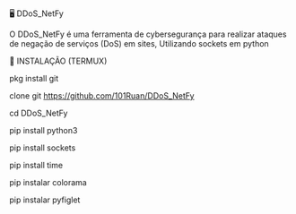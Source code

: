 🖥️ DDoS_NetFy

O DDoS_NetFy é uma ferramenta de cybersegurança para realizar ataques de negação de serviços (DoS) em sites, Utilizando sockets em python

🔽 INSTALAÇÃO (TERMUX)

pkg install git

clone git https://github.com/101Ruan/DDoS_NetFy

cd DDoS_NetFy

pip install python3

pip install sockets

pip install time

pip instalar colorama

pip instalar pyfiglet
